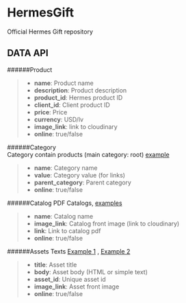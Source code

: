 # HermesGift
Official Hermes Gift repository

## DATA API

######Product
> - **name**: Product name
> - **description**: Product description
> - **product_id**: Hermes product ID
> - **client_id**: Client product ID
> - **price**: Price
> - **currency**: USD/lv
> - **image_link**: link to cloudinary
> -	**online**: true/false


######Category 					
Category contain products (main category: root) [example](http://hermesgift.bg/index.php/categories/sklad)
>	- **name**: Category name
> - **value**: Category value (for links)
> - **parent_category**: Parent category
> - **online**: true/false


######Catalog
PDF Catalogs, [examples](http://hermesgift.bg/index.php/catalogs)
> - **name**: Catalog name
> - **image_link**: Catalog front image (link to cloudinary)
> - **link**: Link to catalog pdf
> - **online**: true/false


######Assets
Texts [Example 1](http://hermesgift.bg/index.php/for-us) , [Example 2](http://hermesgift.bg/index.php/nashatapechatnitsa)
> - **title**: Asset title
> - **body**: Asset body (HTML or simple text)
> - **asset_id**: Unique asset id
> - **image_link**: Asset front image
> - **online**: true/false
